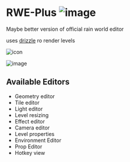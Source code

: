 # RWE-Plus ![image](https://github.com/timofey260/RWE-Plus/blob/master/files/icon.png)
Maybe better version of official rain world editor

uses [drizzle](https://github.com/PJB3005/Drizzle) ro render levels

![icon](https://github.com/timofey260/RWE-Plus/blob/master/files/image.png?raw=true)

![image](https://cdn.discordapp.com/attachments/788349108678688792/1054412179786436728/image.png)


## Available Editors
* Geometry editor
* Tile editor
* Light editor
* Level resizing
* Effect editor
* Camera editor
* Level properties
* Environment Editor
* Prop Editor
* Hotkey view
